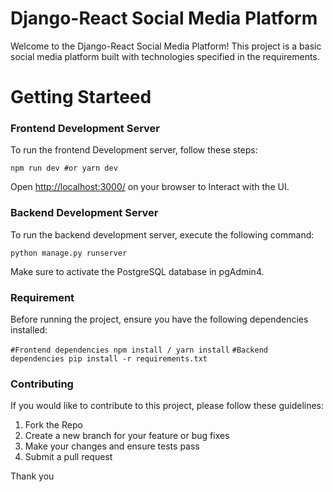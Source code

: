 # Django-React Social Media Platform

<p>
Welcome to the Django-React Social Media Platform! This project is a basic social media platform built with technologies specified in the requirements.
</p>

<h1>Getting Starteed</h1>

<h3>Frontend Development Server</h3>
<p>To run the frontend Development server, follow these steps:
</p>

<code>npm run dev
    #or
    yarn dev</code>
<p>
    Open <a href="http://localhost:3000/">http://localhost:3000/</a> on your browser to Interact with the UI.
</p>

<h3>Backend Development Server</h3>
<p>
To run the backend development server, execute the following command:</p>

<code>python manage.py runserver</code>

<p>
Make sure to activate the PostgreSQL database in pgAdmin4.
</p>

<h3>Requirement</h3>
Before running the project, ensure you have the following dependencies installed:

<code>#Frontend dependencies
npm install / yarn install</code>
<code>#Backend dependencies
pip install -r requirements.txt</code>

<h3>Contributing</h3>
<p>If you would like to contribute to this project, please follow these guidelines:
<ol>
    <li>Fork the Repo
    <li>Create a new branch for your feature or bug fixes
    <li>Make your changes and ensure tests pass
    <li>Submit a pull request
</ol>
Thank you
</p>